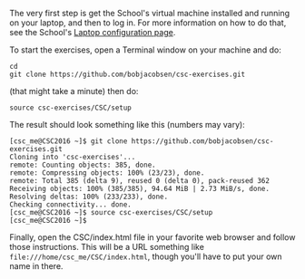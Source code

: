 The very first step is get the School's virtual machine installed and running on your laptop, and then to log in.
For more information on how to do that, see the School's [Laptop configuration page](http://csc.web.cern.ch/Laptop-Exercises-Requirements).

To start the exercises, open a Terminal window on your machine and do:

````
cd
git clone https://github.com/bobjacobsen/csc-exercises.git
````
(that might take a minute) then do:
````
source csc-exercises/CSC/setup
````

The result should look something like this (numbers may vary):
````
[csc_me@CSC2016 ~]$ git clone https://github.com/bobjacobsen/csc-exercises.git
Cloning into 'csc-exercises'...
remote: Counting objects: 385, done.
remote: Compressing objects: 100% (23/23), done.
remote: Total 385 (delta 9), reused 0 (delta 0), pack-reused 362
Receiving objects: 100% (385/385), 94.64 MiB | 2.73 MiB/s, done.
Resolving deltas: 100% (233/233), done.
Checking connectivity... done.
[csc_me@CSC2016 ~]$ source csc-exercises/CSC/setup
[csc_me@CSC2016 ~]$ 
````

Finally, open the CSC/index.html file in your favorite web browser and follow those instructions.
This will be a URL something like `file:///home/csc_me/CSC/index.html`, though you'll have to put your own name in there.
